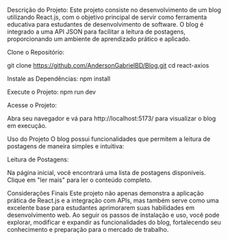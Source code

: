 Descrição do Projeto:
Este projeto consiste no desenvolvimento de um blog utilizando React.js, com o objetivo principal de servir como ferramenta educativa para estudantes de desenvolvimento de software. O blog é integrado a uma API JSON para facilitar a leitura de postagens, proporcionando um ambiente de aprendizado prático e aplicado.

Clone o Repositório:

git clone https://github.com/AndersonGabrielBD/Blog.git
cd react-axios

Instale as Dependências:
npm install 

Execute o Projeto:
npm run dev

Acesse o Projeto:

Abra seu navegador e vá para http://localhost:5173/ para visualizar o blog em execução.

Uso do Projeto
O blog possui funcionalidades que permitem a leitura de postagens de maneira simples e intuitiva:

Leitura de Postagens:

Na página inicial, você encontrará uma lista de postagens disponíveis. Clique em "ler mais" para ler o conteúdo completo.

Considerações Finais
Este projeto não apenas demonstra a aplicação prática de React.js e a integração com APIs, mas também serve como uma excelente base para estudantes aprimorarem suas habilidades em desenvolvimento web. Ao seguir os passos de instalação e uso, você pode explorar, modificar e expandir as funcionalidades do blog, fortalecendo seu conhecimento e preparação para o mercado de trabalho.
